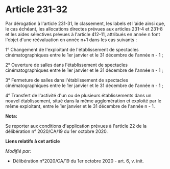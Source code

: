 # Article 231-32

Par dérogation à l'article 231-31, le classement, les labels et l'aide ainsi que, le cas échéant, les allocations directes
prévues aux articles 231-4 et 231-8 et les aides sélectives prévues à l'article 412-11, attribués en année n font l'objet
d'une réévaluation en année n+1 dans les cas suivants :

1° Changement de l'exploitant de l'établissement de spectacles cinématographiques entre le 1er janvier et le 31 décembre de
l'année n - 1 ;

2° Ouverture de salles dans l'établissement de spectacles cinématographiques entre le 1er janvier et le 31 décembre de
l'année n - 1 ;

3° Fermeture de salles dans l'établissement de spectacles cinématographiques entre le 1er janvier et le 31 décembre de
l'année n - 1 ;

4° Transfert de l'activité d'un ou de plusieurs établissements dans un nouvel établissement, situé dans la même agglomération
et exploité par le même exploitant, entre le 1er janvier et le 31 décembre de l'année n - 1.

**Nota:**

Se reporter aux conditions d'application prévues à l'article 22 de la délibération n° 2020/CA/19 du 1er octobre 2020.

**Liens relatifs à cet article**

_Modifié par_:

  - Délibération n°2020/CA/19 du 1er octobre 2020 - art. 6, v. init.
